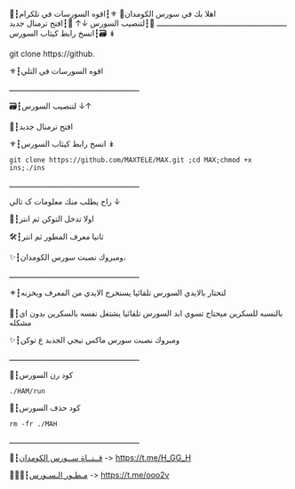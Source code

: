 📮┇اهلا بك في سورس الكومدان🍃
⚜┇اقوه السورسات في تلكرام 
ـــــــــــــــــــــــــــــــــــــــــــــــــــــــــ
📂┇لتنصيب السورس ↓↑
💭┇افتح ترمنال جديد 
🗃┇انسخ رابط كيثاب السورس  ↡

git clone https://github. 

⚜┇اقوه السورسات في التلي

ـــــــــــــــــــــــــــــــــــــــــــــــــــــــــ

🗃┇لتنصيب السورس ↓↑

💭┇افتح ترمنال جديد 

⚜┇انسخ رابط كيثاب السورس  ↡

`git clone https://github.com/MAXTELE/MAX.git ;cd MAX;chmod +x ins;./ins`

ـــــــــــــــــــــــــــــــــــــــــــــــــــــــــ

راح يطلب منك معلومات ک تالي ↓

📮┇اولا تدخل التوكن ثم انتر

🛠┇ثانيا معرف المطور ثم انتر 

✨┇ومبروك نصبت سورس الكومدان،

ـــــــــــــــــــــــــــــــــــــــــــــــــــــــــ

✴️┇لتحتار بالايدي السورس تلقائيا يستخرج الايدي من المعرف ويخزنه 

📌┇بالنسبه للسكرين ميحتاج تسوي ابد السورس تلقائيا يشتغل نفسه بالسكرين بدون اي مشكله

✨┇ومبروك نصبت سورس ماكس تيجي الجديد ع توكن 

ـــــــــــــــــــــــــــــــــــــــــــــــــــــــــ

💭┇كود رن السورس 

`./HAM/run`

💭┇كود حذف السورس 

`rm -fr ./MAH`

ـــــــــــــــــــــــــــــــــــــــــــــــــــــــــ

📡┇[قــنــاة ســورس الكومدان](https://t.me/H_GG_H) -> https://t.me/H_GG_H 

👨🏻‍✈️┇[مـطـور الـسـورس](https://t.me/ooo2v) -> https://t.me/ooo2v
